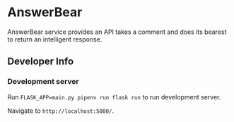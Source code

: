 # AnswerBear
AnswerBear service provides an API takes a comment and does its bearest to return an intelligent response.

## Developer Info

### Development server

Run `FLASK_APP=main.py pipenv run flask run` to run development server.

Navigate to `http://localhost:5000/`.
